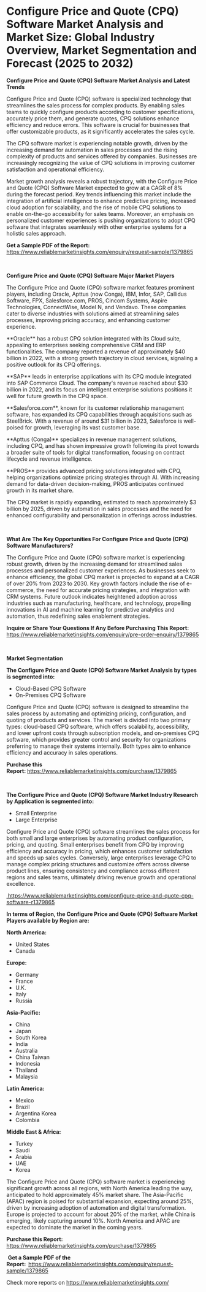 <p><h1>Configure Price and Quote (CPQ) Software Market Analysis and Market Size: Global Industry Overview, Market Segmentation and Forecast (2025 to 2032)</h1></p><p><strong>Configure Price and Quote (CPQ) Software Market Analysis and Latest Trends</strong></p>
<p><p>Configure Price and Quote (CPQ) software is specialized technology that streamlines the sales process for complex products. By enabling sales teams to quickly configure products according to customer specifications, accurately price them, and generate quotes, CPQ solutions enhance efficiency and reduce errors. This software is crucial for businesses that offer customizable products, as it significantly accelerates the sales cycle.</p><p>The CPQ software market is experiencing notable growth, driven by the increasing demand for automation in sales processes and the rising complexity of products and services offered by companies. Businesses are increasingly recognizing the value of CPQ solutions in improving customer satisfaction and operational efficiency.</p><p>Market growth analysis reveals a robust trajectory, with the Configure Price and Quote (CPQ) Software Market expected to grow at a CAGR of 8% during the forecast period. Key trends influencing this market include the integration of artificial intelligence to enhance predictive pricing, increased cloud adoption for scalability, and the rise of mobile CPQ solutions to enable on-the-go accessibility for sales teams. Moreover, an emphasis on personalized customer experiences is pushing organizations to adopt CPQ software that integrates seamlessly with other enterprise systems for a holistic sales approach.</p></p>
<p><strong>Get a Sample PDF of the Report:&nbsp;</strong> <a href="https://www.reliablemarketinsights.com/enquiry/request-sample/1379865?utm_campaign=3267&utm_medium=2&utm_source=Github&utm_content=ia&utm_term=11032025&utm_id=configure-price-and-quote-cpq-software">https://www.reliablemarketinsights.com/enquiry/request-sample/1379865</a></p>
<p>&nbsp;</p>
<p><strong>Configure Price and Quote (CPQ) Software Major Market Players</strong></p>
<p><p>The Configure Price and Quote (CPQ) software market features prominent players, including Oracle, Apttus (now Conga), IBM, Infor, SAP, Callidus Software, FPX, Salesforce.com, PROS, Cincom Systems, Aspire Technologies, ConnectWise, Model N, and Vendavo. These companies cater to diverse industries with solutions aimed at streamlining sales processes, improving pricing accuracy, and enhancing customer experience.</p><p>**Oracle** has a robust CPQ solution integrated with its Cloud suite, appealing to enterprises seeking comprehensive CRM and ERP functionalities. The company reported a revenue of approximately $40 billion in 2022, with a strong growth trajectory in cloud services, signaling a positive outlook for its CPQ offerings.</p><p>**SAP** leads in enterprise applications with its CPQ module integrated into SAP Commerce Cloud. The company's revenue reached about $30 billion in 2022, and its focus on intelligent enterprise solutions positions it well for future growth in the CPQ space.</p><p>**Salesforce.com**, known for its customer relationship management software, has expanded its CPQ capabilities through acquisitions such as SteelBrick. With a revenue of around $31 billion in 2023, Salesforce is well-poised for growth, leveraging its vast customer base.</p><p>**Apttus (Conga)** specializes in revenue management solutions, including CPQ, and has shown impressive growth following its pivot towards a broader suite of tools for digital transformation, focusing on contract lifecycle and revenue intelligence.</p><p>**PROS** provides advanced pricing solutions integrated with CPQ, helping organizations optimize pricing strategies through AI. With increasing demand for data-driven decision-making, PROS anticipates continued growth in its market share.</p><p>The CPQ market is rapidly expanding, estimated to reach approximately $3 billion by 2025, driven by automation in sales processes and the need for enhanced configurability and personalization in offerings across industries.</p></p>
<p>&nbsp;</p>
<p><strong>What Are The Key Opportunities For Configure Price and Quote (CPQ) Software Manufacturers?</strong></p>
<p><p>The Configure Price and Quote (CPQ) software market is experiencing robust growth, driven by the increasing demand for streamlined sales processes and personalized customer experiences. As businesses seek to enhance efficiency, the global CPQ market is projected to expand at a CAGR of over 20% from 2023 to 2030. Key growth factors include the rise of e-commerce, the need for accurate pricing strategies, and integration with CRM systems. Future outlook indicates heightened adoption across industries such as manufacturing, healthcare, and technology, propelling innovations in AI and machine learning for predictive analytics and automation, thus redefining sales enablement strategies.</p></p>
<p><strong>Inquire or Share Your Questions If Any Before Purchasing This Report:</strong> <a href="https://www.reliablemarketinsights.com/enquiry/pre-order-enquiry/1379865?utm_campaign=3267&utm_medium=2&utm_source=Github&utm_content=ia&utm_term=11032025&utm_id=configure-price-and-quote-cpq-software">https://www.reliablemarketinsights.com/enquiry/pre-order-enquiry/1379865</a></p>
<p>&nbsp;</p>
<p><strong>Market Segmentation</strong></p>
<p><strong>The Configure Price and Quote (CPQ) Software Market Analysis by types is segmented into:</strong></p>
<p><ul><li>Cloud-Based CPQ Software</li><li>On-Premises CPQ Software</li></ul></p>
<p><p>Configure Price and Quote (CPQ) software is designed to streamline the sales process by automating and optimizing pricing, configuration, and quoting of products and services. The market is divided into two primary types: cloud-based CPQ software, which offers scalability, accessibility, and lower upfront costs through subscription models, and on-premises CPQ software, which provides greater control and security for organizations preferring to manage their systems internally. Both types aim to enhance efficiency and accuracy in sales operations.</p></p>
<p><strong>Purchase this Report:&nbsp;</strong><a href="https://www.reliablemarketinsights.com/purchase/1379865?utm_campaign=3267&utm_medium=2&utm_source=Github&utm_content=ia&utm_term=11032025&utm_id=configure-price-and-quote-cpq-software">https://www.reliablemarketinsights.com/purchase/1379865</a></p>
<p>&nbsp;</p>
<p><strong>The Configure Price and Quote (CPQ) Software Market Industry Research by Application is segmented into:</strong></p>
<p><ul><li>Small Enterprise</li><li>Large Enterprise</li></ul></p>
<p><p>Configure Price and Quote (CPQ) software streamlines the sales process for both small and large enterprises by automating product configuration, pricing, and quoting. Small enterprises benefit from CPQ by improving efficiency and accuracy in pricing, which enhances customer satisfaction and speeds up sales cycles. Conversely, large enterprises leverage CPQ to manage complex pricing structures and customize offers across diverse product lines, ensuring consistency and compliance across different regions and sales teams, ultimately driving revenue growth and operational excellence.</p></p>
<p><a href="https://www.reliablemarketinsights.com/configure-price-and-quote-cpq-software-r1379865?utm_campaign=3267&utm_medium=2&utm_source=Github&utm_content=ia&utm_term=11032025&utm_id=configure-price-and-quote-cpq-software">&nbsp;https://www.reliablemarketinsights.com/configure-price-and-quote-cpq-software-r1379865</a></p>
<p><strong>In terms of Region, the Configure Price and Quote (CPQ) Software Market Players available by Region are:</strong></p>
<p>
    <p> <strong> North America: </strong>
        <ul>
            <li>United States</li>
            <li>Canada</li>
        </ul>
        </p> 
    <p> <strong> Europe: </strong>
        <ul>
            <li>Germany</li>
            <li>France</li>
            <li>U.K.</li>
            <li>Italy</li>
            <li>Russia</li>
        </ul>
        </p> 
    <p> <strong> Asia-Pacific: </strong>
        <ul>
            <li>China</li>
            <li>Japan</li>
            <li>South Korea</li>
            <li>India</li>
            <li>Australia</li>
            <li>China Taiwan</li>
            <li>Indonesia</li>
            <li>Thailand</li>
            <li>Malaysia</li>
        </ul>
        </p> 
    <p> <strong> Latin America: </strong>
        <ul>
            <li>Mexico</li>
            <li>Brazil</li>
            <li>Argentina Korea</li>
            <li>Colombia</li>
        </ul>
        </p> 
    <p> <strong> Middle East & Africa: </strong>
        <ul>
            <li>Turkey</li>
            <li>Saudi</li>
            <li>Arabia</li>
            <li>UAE</li>
            <li>Korea</li>
        </ul>
    </p>
    </p>
<p><p>The Configure Price and Quote (CPQ) software market is experiencing significant growth across all regions, with North America leading the way, anticipated to hold approximately 45% market share. The Asia-Pacific (APAC) region is poised for substantial expansion, expecting around 25%, driven by increasing adoption of automation and digital transformation. Europe is projected to account for about 20% of the market, while China is emerging, likely capturing around 10%. North America and APAC are expected to dominate the market in the coming years.</p></p>
<p><strong>Purchase this Report: </strong><a href="https://www.reliablemarketinsights.com/purchase/1379865?utm_campaign=3267&utm_medium=2&utm_source=Github&utm_content=ia&utm_term=11032025&utm_id=configure-price-and-quote-cpq-software">https://www.reliablemarketinsights.com/purchase/1379865</a></p>
<p>&nbsp;<strong>Get a Sample PDF of the Report:&nbsp;&nbsp;</strong><a href="https://www.reliablemarketinsights.com/enquiry/request-sample/1379865?utm_campaign=3267&utm_medium=2&utm_source=Github&utm_content=ia&utm_term=11032025&utm_id=configure-price-and-quote-cpq-software">https://www.reliablemarketinsights.com/enquiry/request-sample/1379865</a></p>
<p><strong></strong></p>
<p>Check more reports on <a href="https://www.reliablemarketinsights.com/?utm_campaign=3267&utm_medium=2&utm_source=Github&utm_content=ia&utm_term=11032025&utm_id=configure-price-and-quote-cpq-software">https://www.reliablemarketinsights.com/</a></p>